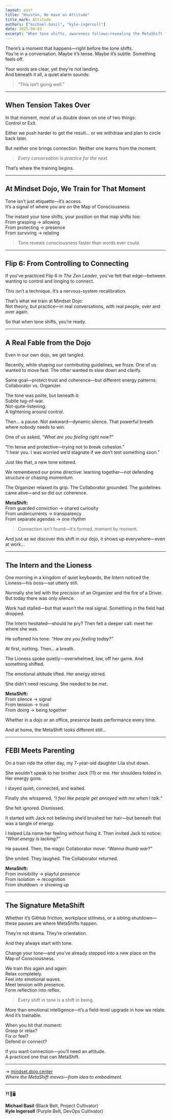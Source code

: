```yaml
---
layout: post
title: "Houston, We Have an Attitude"
title_mark: Attitude
authors: ["michael-basil", "kyle-ingersoll"]
date: 2025-08-03
excerpt: "When tone shifts, awareness follows—revealing the MetaShift from control to connection that transforms every conversation into practice."
---
```


There’s a moment that happens—right before the tone shifts.  
You’re in a conversation. Maybe it’s tense. Maybe it’s subtle. Something feels off.  

Your words are clear, yet they’re not landing.  
And beneath it all, a quiet alarm sounds:  

> “This isn’t going well.”

---

## When Tension Takes Over

In that moment, most of us double down on one of two things:  
Control or Exit.  

Either we push harder to get the result… or we withdraw and plan to circle back later.  

But neither one brings connection. Neither one learns from the moment.  

> *Every conversation is practice for the next.*

That’s where the training begins.

---

## At Mindset Dojo, We Train for That Moment

Tone isn’t just etiquette—it’s access.  
It’s a signal of where you are on the Map of Consciousness.  

The instant your tone shifts, your position on that map shifts too:  
From grasping → allowing  
From protecting → presence  
From surviving → relating

> Tone reveals consciousness faster than words ever could.

---

## Flip 6: From Controlling to Connecting

If you’ve practiced Flip 6 in *The Zen Leader*, you’ve felt that edge—between wanting to control and longing to connect.  

This isn’t a technique. It’s a nervous-system recalibration.  

That’s what we train at Mindset Dojo:  
Not theory, but practice—in real conversations, with real people, over and over again.  

So that when tone shifts, you’re ready.

---

## A Real Fable from the Dojo

Even in our own dojo, we get tangled.  

Recently, while shaping our contributing guidelines, we froze. One of us wanted to move fast. The other wanted to slow down and clarify.  

Same goal—protect trust and coherence—but different energy patterns: Collaborator vs. Organizer.  

The tone was polite, but beneath it:  
Subtle tug-of-war.  
Not-quite-listening.  
A tightening around control.  

Then… a pause. Not awkward—dynamic silence. That powerful breath where nobody needs to win.  

One of us asked, *“What are you feeling right now?”*  

“I’m tense and protective—trying not to break cohesion.”  
“I hear you. I was worried we’d stagnate if we don’t test something soon.”  

Just like that, a new tone entered.  

We remembered our prime directive: learning together—not defending structure or chasing momentum.  

The Organizer relaxed its grip. The Collaborator grounded. The guidelines came alive—and so did our coherence.  

**MetaShift:**  
From guarded conviction → shared curiosity  
From undercurrents → transparency  
From separate agendas → one rhythm  

> Connection isn’t found—it’s formed, moment by moment.

And just as we discover this shift in our dojo, it shows up everywhere—even at work…

---

## The Intern and the Lioness

One morning in a kingdom of quiet keyboards, the Intern noticed the Lioness—his boss—sat utterly still.  

Normally she led with the precision of an Organizer and the fire of a Driver. But today there was only silence.  

Work had stalled—but that wasn’t the real signal. Something in the field had dropped.  

The Intern hesitated—should he pry? Then felt a deeper call: meet her where she was.  

He softened his tone: *“How are you feeling today?”*  

At first, nothing. Then… a breath.  

The Lioness spoke quietly—overwhelmed, low, off her game. And something shifted.  

The emotional altitude lifted. Her energy stirred.  

She didn’t need rescuing. She needed to be met.  

**MetaShift:**  
From silence → signal  
From tension → trust  
From doing → being together  

Whether in a dojo or an office, presence beats performance every time.  

And at home, the MetaShift looks different still…

---

## FEBI Meets Parenting

On a train ride the other day, my 7-year-old daughter Lila shut down.  

She wouldn’t speak to her brother Jack (11) or me. Her shoulders folded in. Her energy gone.  

I stayed quiet, connected, and waited.  

Finally she whispered, *“I feel like people get annoyed with me when I talk.”*  

She felt ignored. Dismissed.  

It started with Jack not believing she’d brushed her hair—but beneath that was a tangle of energy.  

I helped Lila name her feeling without fixing it. Then invited Jack to notice: *“What energy is lacking?”*  

He paused. Then, the magic Collaborator move: *“Wanna thumb war?”*  

She smiled. They laughed. The Collaborator returned.  

**MetaShift:**  
From invisibility → playful presence  
From isolation → recognition  
From shutdown → showing up

---

## The Signature MetaShift

Whether it’s GitHub friction, workplace stillness, or a sibling shutdown—these pauses are where MetaShifts happen.  

They’re not drama. They’re orientation.  

And they always start with tone.  

Change your tone—and you’ve already stepped into a new place on the Map of Consciousness.  

We train this again and again:  
Relax completely.  
Feel into emotional waves.  
Meet tension with presence.  
Form reflection into reflex.  

> Every shift in tone is a shift in being.

More than emotional intelligence—it’s a field-level upgrade in how we relate.  
And it’s trainable.  

When you hit that moment:  
Grasp or relax?  
Fix or feel?  
Defend or connect?  

If you want connection—you’ll need an attitude.  
A practiced one that can MetaShift.

---

→ [mindset.dojo.center](https://mindset.dojo.center)  
*Where the MetaShift moves—from idea to embodiment.*

---

⛩️🌿🖥️  

**Michael Basil** (Black Belt, Project Cultivator)  
**Kyle Ingersoll** (Purple Belt, DevOps Cultivator)
